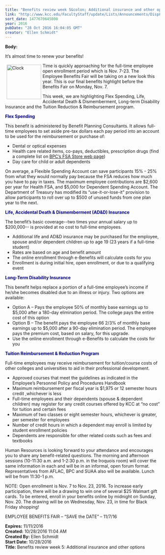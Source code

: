 ```yaml
---
title: "Benefits review week 5&colon; Additional insurance and other options"
link: "http://www.kcc.edu/FacultyStaff/update/Lists/Announcements/DispForm.aspx?ID=2320"
sort_date: 1477670645000
year: 2016
pubDate: "28 Oct 2016 16:04:05 GMT"
creator: "Ellen Schmidt"
---
```


<div><b>Body:</b> <div class="ExternalClass6BC7772BBADB43A9A606B1E279213D5C"><p>​It’s almost time to renew your benefits!</p>
<p><img width="459" height="460" alt="Clock" src="/FacultyStaff/update/Documents/clock.jpg" style="height:112px;vertical-align:auto;float:left;margin:5px;width:112px" />Time is quickly approaching for the full-time employee open enrollment period which is Nov. 7-23. The Employee Benefits Fair will be taking on a new look this year. This is our final benefits highlight before the Benefits Fair on Monday, Nov. 7.</p>
<p>This week, we are highlighting Flex Spending, Life, Accidental Death &amp; Dismemberment, Long-term Disability Insurance and the Tuition Reduction &amp; Reimbursement program. </p>
<p style="color:darkblue"><strong>Flex Spending</strong></p>
<p>This benefit is administered by Benefit Planning Consultants. It allows full-time employees to set aside pre-tax dollars each pay period into an account to be used for the reimbursement or purchase of:</p>
<ul><li>Dental or optical expenses</li>
<li>Health care related items, co-pays, deductibles, prescription drugs (find a complete list on <a href="https://fsastore.com/?a_aid=504650637a81e&amp;utm_source=msn&amp;utm_medium=cpc&amp;utm_term=bpc%20flex%20spend%20account&amp;utm_content=5918456416&amp;utm_campaign=Partners_-__Phrase">BPC’s FSA Store web page</a>)</li>
<li>Day care for child or adult dependents </li></ul>
<p>On average, a Flexible Spending Account can save participants 15% - 25% from what they would normally pay because the FSA reduces how much you have to pay in taxes. The maximum employee contributions are $2,600 per year for Health FSA, and $5,000 for Dependent Spending Account. The Department of Treasury has modified its “use-it-or-lose-it&quot; provision to allow participants to roll over up to $500 of unused funds from one plan year to the next.</p>
<p style="color:darkblue"><strong>Life, Accidental Death &amp; Dismemberment (AD&amp;D) Insurance</strong></p>
<p>The benefit’s basic coverage--two times your annual salary up to $200,000-- is provided at no cost to full-time employees. </p>
<ul><li>Additional life and AD&amp;D insurance may be purchased for the employee, spouse and/or dependent children up to age 19 (23 years if a full-time student)</li>
<li>Rates are based on age and benefit amount</li>
<li>The online enrollment through e-Benefits will calculate costs for you</li>
<li>Enrollment is during initial hire, open enrollment, or due to a qualifying event</li></ul>
<p style="color:darkblue"><strong>Long-Term Disability Insurance</strong></p>
<p>This benefit helps replace a portion of a full-time employee’s income if he/she becomes disabled due to an illness or injury. Two options are available:</p>
<ul><li>Option A – Pays the employee 50% of monthly base earnings up to $5,000 after a 180-day elimination period. The college pays the entire cost of this option</li>
<li>Option B – The benefit pays the employee 66 2/3% of monthly base earnings up to $5,000 after a 90-day elimination period. The employee pays the premium cost, based on salary, for this upgrade.</li>
<li>Use the online enrollment through e-Benefits to calculate the costs for you</li></ul>
<p style="color:darkblue"><strong>Tuition Reimbursement &amp; Reduction Program</strong></p>
<p>Full-time employees may receive reimbursement for tuition/course costs of other colleges and universities to aid in their professional development.</p>
<ul><li>Approved courses that meet the guidelines as indicated in the Employee’s Personnel Policy and Procedures Handbook</li>
<li>Maximum reimbursement per fiscal year is $1,975 or 12 semester hours credit ,whichever is less</li>
<li>Full-time employees and their dependents (spouse &amp; dependent children) may register for any credit courses offered by KCC at “no cost” for tuition and certain fees</li>
<li>Maximum of two classes or eight semester hours, whichever is greater, per semester for employees</li>
<li>Number of credit hours in which a dependent may enroll is limited by student enrollment policies</li>
<li>Dependents are responsible for other related costs such as fees and textbooks</li></ul>
<p>Human Resources is looking forward to your attendance and encourages you to share any benefit-related questions. The morning and afternoon sessions (10-11:30 a.m. and 1-2:30 p.m. in the Iroquois room) will cover the same information in each and will be in an informal, open forum format. Representatives from AFLAC, BPC and SUAA also will be available. Lunch will be from 11:30-1 p.m.</p>
<p>NOTE: Open enrollment is Nov. 7 to Nov. 23, 2016. To increase early participation, there will be a drawing to win one of several $25 Walmart gift cards. To be entered, enroll in your benefits online by midnight on Sunday, Nov. 20. The drawing will be on Wednesday, Nov. 23, in time for Black Friday shopping! </p>
<p>EMPLOYEE BENEFITS FAIR – “SAVE the DATE” – 11/7/16</p></div></div>
<div><b>Expires:</b> 11/11/2016</div>
<div><b>Created:</b> 10/28/2016 11:04 AM</div>
<div><b>Created By:</b> Ellen Schmidt</div>
<div><b>Start Date:</b> 10/28/2016</div>
<div><b>Title:</b> Benefits review week 5: Additional insurance and other options</div>
